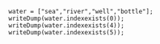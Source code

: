 
```luceescript+trycf
water = ["sea","river","well","bottle"];
writeDump(water.indexexists(0));
writeDump(water.indexexists(4));
writeDump(water.indexexists(5));
```